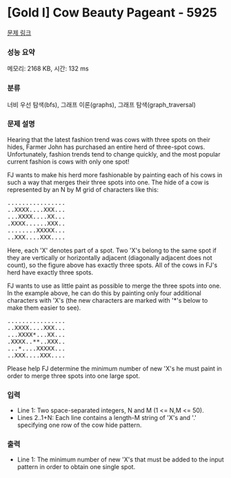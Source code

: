 # [Gold I] Cow Beauty Pageant - 5925 

[문제 링크](https://www.acmicpc.net/problem/5925) 

### 성능 요약

메모리: 2168 KB, 시간: 132 ms

### 분류

너비 우선 탐색(bfs), 그래프 이론(graphs), 그래프 탐색(graph_traversal)

### 문제 설명

<p>Hearing that the latest fashion trend was cows with three spots on their hides, Farmer John has purchased an entire herd of three-spot cows. Unfortunately, fashion trends tend to change quickly, and the most popular current fashion is cows with only one spot!</p>

<p>FJ wants to make his herd more fashionable by painting each of his cows in such a way that merges their three spots into one. The hide of a cow is represented by an N by M grid of characters like this:</p>

<pre>................
..XXXX....XXX...
...XXXX....XX...
.XXXX......XXX..
........XXXXX...
..XXX....XXX....</pre>

<p>Here, each 'X' denotes part of a spot. Two 'X's belong to the same spot if they are vertically or horizontally adjacent (diagonally adjacent does not count), so the figure above has exactly three spots. All of the cows in FJ's herd have exactly three spots.</p>

<p>FJ wants to use as little paint as possible to merge the three spots into one. In the example above, he can do this by painting only four additional characters with 'X's (the new characters are marked with '*'s below to make them easier to see).</p>

<pre>................
..XXXX....XXX...
...XXXX*...XX...
.XXXX..**..XXX..
...*....XXXXX...
..XXX....XXX....
</pre>


<p>Please help FJ determine the minimum number of new 'X's he must paint in order to merge three spots into one large spot.</p>

### 입력 

 <ul>
	<li>Line 1: Two space-separated integers, N and M (1 <= N,M <= 50).</li>
	<li>Lines 2..1+N: Each line contains a length-M string of 'X's and '.' specifying one row of the cow hide pattern.</li>
</ul>

### 출력 

 <ul>
	<li>Line 1: The minimum number of new 'X's that must be added to the input pattern in order to obtain one single spot.</li>
</ul>

